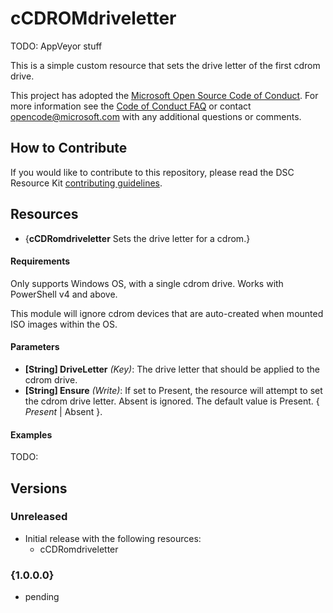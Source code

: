# cCDROMdriveletter

TODO: AppVeyor stuff

This is a simple custom resource that sets the drive letter of the first cdrom drive.

This project has adopted the [Microsoft Open Source Code of Conduct](https://opensource.microsoft.com/codeofconduct/).
For more information see the [Code of Conduct FAQ](https://opensource.microsoft.com/codeofconduct/faq/) or contact [opencode@microsoft.com](mailto:opencode@microsoft.com) with any additional questions or comments.

## How to Contribute

If you would like to contribute to this repository, please read the DSC Resource Kit [contributing guidelines](https://github.com/PowerShell/DscResource.Kit/blob/master/CONTRIBUTING.md).

## Resources

* {**cCDRomdriveletter** Sets the drive letter for a cdrom.}

#### Requirements

Only supports Windows OS, with a single cdrom drive.  Works with PowerShell v4 and above.

This module will ignore cdrom devices that are auto-created when mounted ISO images within the OS.

#### Parameters

* **[String] DriveLetter** _(Key)_: The drive letter that should be applied to the cdrom drive.
* **[String] Ensure** _(Write)_: If set to Present, the resource will attempt to set the cdrom drive letter.  Absent is ignored.  The default value is Present. { *Present* | Absent }.

#### Examples

TODO:

## Versions

### Unreleased

* Initial release with the following resources:
  * cCDRomdriveletter

### {1.0.0.0}

* pending